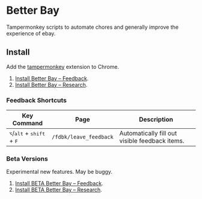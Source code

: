 # Better Bay

Tampermonkey scripts to automate chores and generally improve the experience of ebay.

## Install

Add the [tampermonkey](https://chrome.google.com/webstore/detail/tampermonkey/dhdgffkkebhmkfjojejmpbldmpobfkfo) extension to Chrome.

1. [Install Better Bay – Feedback](https://github.com/geotrev/better-bay/raw/main/dist/feedback.user.js).
2. [Install Better Bay – Research](https://github.com/geotrev/better-bay/raw/main/dist/research.user.js).

### Feedback Shortcuts

| Key Command                                                   | Page                   | Description                                    |
| ------------------------------------------------------------- | ---------------------- | ---------------------------------------------- |
| <kbd>⌥</kbd>/<kbd>alt</kbd> + <kbd>shift</kbd> + <kbd>F</kbd> | `/fdbk/leave_feedback` | Automatically fill out visible feedback items. |

### Beta Versions

Experimental new features. May be buggy.

1. [Install BETA Better Bay – Feedback](https://github.com/geotrev/better-bay/raw/develop/dist/feedback-beta.user.js).
2. [Install BETA Better Bay – Research](https://github.com/geotrev/better-bay/raw/develop/dist/research-beta.user.js).
